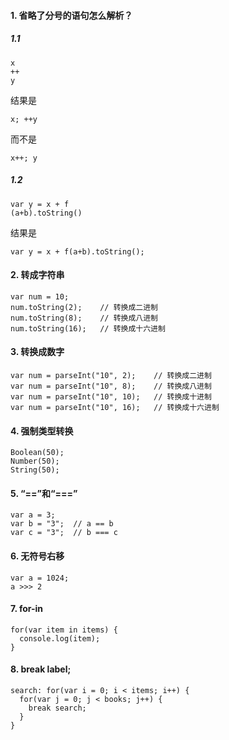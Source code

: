 #### 1. 省略了分号的语句怎么解析？
##### 1.1
```
x
++
y
```
结果是
```
x; ++y
```
而不是
```
x++; y
```
##### 1.2
```
var y = x + f
(a+b).toString()
```
结果是
```
var y = x + f(a+b).toString();
```
#### 2. 转成字符串
```
var num = 10;
num.toString(2);    // 转换成二进制
num.toString(8);    // 转换成八进制
num.toString(16);   // 转换成十六进制
```
#### 3. 转换成数字
```
var num = parseInt("10", 2);    // 转换成二进制
var num = parseInt("10", 8);    // 转换成八进制
var num = parseInt("10", 10);   // 转换成十进制
var num = parseInt("10", 16);   // 转换成十六进制
```
#### 4. 强制类型转换
```
Boolean(50);
Number(50);
String(50);
```
#### 5. “==”和“===”
```
var a = 3;
var b = "3";  // a == b
var c = "3";  // b === c
```
#### 6. 无符号右移
```
var a = 1024;
a >>> 2
```
#### 7. for-in
```
for(var item in items) {
  console.log(item);
}
```
#### 8. break label;
```
search: for(var i = 0; i < items; i++) {
  for(var j = 0; j < books; j++) {
    break search;
  }
}
```
